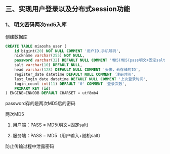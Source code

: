 ## 三、实现用户登录以及分布式session功能

### 1、 明文密码两次md5入库

创建数据库

```sql
CREATE TABLE miaosha_user (
	id bigint(20) NOT NULL COMMENT '用户ID,手机号码',
	nickname varchar(255) NOT NULL,
	password varchar(32) DEFAULT NULL COMMENT 'MD5(MD5(pass明文+固定salt) + salt)',
	salt varchar(10) DEFAULT NULL,
	head varchar(128) DEFAULT NULL COMMENT '头像，云存储的ID',
	register_date datetime DEFAULT NULL COMMENT '注册时间',
	last_login_date datetime DEFAULT NULL COMMENT '上次登录时间',
	login_count int(11) DEFAULT '0' COMMENT '登录次数',
	PRIMARY KEY (id)
) ENGINE=INNODB DEFAULT CHARSET = utf8mb4
```

password存的是两次MD5后的密码

两次MD5

1. 用户端：PASS = MD5(明文+固定salt)

2. 服务端：PASS = MD5（用户输入+随机salt）

防止传输过程中泄露密码


